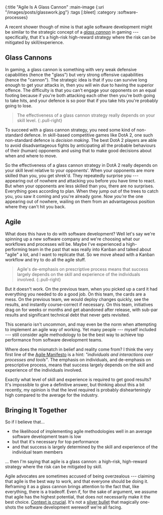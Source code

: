 {:title "Agile Is A Glass Cannon"
 :main-image {:uri "/images/posts/glasswork.jpg"}
 :tags [:bleet]
 :category :software-processes}

A recent shower though of mine is that agile software development
might be similar to the strategic concept of a [_glass
cannon_](https://en.wiktionary.org/wiki/glass_cannon) in gaming ---
specifically, that it's a high-risk high-reward strategy where the risk can be
mitigated by skill/experience.

<!--more-->

## Glass Cannons

In gaming, a glass cannon is something with very weak defensive capabilities
(hence the "glass") but very strong offensive capabilities (hence the "cannon").
The strategic idea is that if you can survive long enough to get your attacks
in, then you will win due to having the superior offence. The difficulty is that
you can't engage your opponents on an equal footing because if you're both
attacking each other then you're both going to take hits, and your defence is so
poor that if you take hits you're probably going to lose.

> The effectiveness of a glass cannon strategy really depends on your
> skill level.
{:.pull-right}

To succeed with a glass cannon strategy, you need some kind of non-standard
defence. In skill-based competitive games like DotA 2, one such non-standard
defence is _decision making_. The best DotA 2 players are able to avoid
disadvantageous fights by anticipating all the probable behaviours of their
(human) opponents and using that to make good decisions about when and where to
move.

So the effectiveness of a glass cannon strategy in DotA 2 really depends on your
skill level relative to your opponents'. When your opponents are more skilled
than you, you get shrek'd. They repeatedly surprise you --- appearing out of
nowhere and attacking you before you have time to react. But when your opponents
are less skilled than you, there are no surprises. Everything goes according to
plan. When they jump out of the trees to catch you, you saw it coming and you're
already gone. Now _you're_ the one appearing out of nowhere, wailing on them
from an advantageous position where they can't hit you back.

## Agile

What does this have to do with software development? Well let's say we're
spinning up a new software company and we're choosing what our workflows and
processes will be. Maybe I've experienced a high-performing team in the past
that was really into Kanban and talked about "agile" a lot, and I want to
replicate that. So we move ahead with a Kanban workflow and try to do all the
agile stuff.

> Agile's de-emphasis on prescriptive process means that success largely depends
> on the skill and experience of the individuals involved.
{:.pull-right}

But it doesn't work. On the previous team, when you picked up a card it had
everything you needed to do a good job. On this team, the cards are a mess.
On the previous team, we would deploy changes quickly, see the results, and
instantly course-correct if necessary. On this team, initiatives drag on for
weeks or months and get abandoned after release, with sub-par results and
significant technical debt that never gets revisited.

This scenario isn't uncommon, and may even be the norm when attempting to
implement an agile way of working. Yet many people --- myself included --- still
consider agile methodology to be the best way to achieve top performance from
software development teams.

Where does the mismatch in belief and reality come from? I think the very first
line of the [Agile Manifesto](https://agilemanifesto.org/principles.html) is a
hint: _"individuals and interactions over processes and tools"_. The emphasis on
individuals, and de-emphasis on prescriptive process, means that success largely
depends on the skill and experience of the individuals involved.

Exactly what level of skill and experience is required to get good results? It's
impossible to give a definitive answer, but thinking about this a bit recently,
my opinion is that the level required is probably dishearteningly high compared
to the average for the industry.

## Bringing It Together

So if I believe that...

- the likelihood of implementing agile methodologies well in an average
  software development team is low
- but that it's necessary for top performance
- and that success is largely determined by the skill and experience of the
  individual team members

... then I'm saying that agile is a glass cannon: a high-risk, high-reward
strategy where the risk can be mitigated by skill.

Agile advocates are sometimes accused of being overzealous --- claiming that
agile is the best way to work, and that everyone should be doing it. Reframing
it as a glass cannon brings attention to the fact that, like everything,
there is a tradeoff. Even if, for the sake of argument, we assume that agile has
the highest potential, that does not necessarily make it the best choice.
[Context is crucial](/blog/random-stuff/context-costs-and-benefits/). It's not a
[silver bullet](https://en.wikipedia.org/wiki/No_Silver_Bullet) that magically
one-shots the software development werewolf we're all facing.
